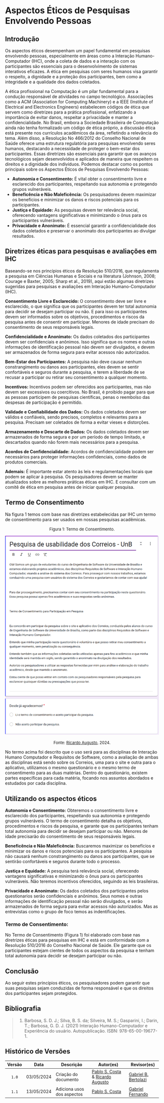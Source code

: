 # Aspectos Éticos de Pesquisas Envolvendo Pessoas

## Introdução

Os aspectos éticos desempenham um papel fundamental em pesquisas envolvendo pessoas, especialmente em áreas como a Interação Humano-Computador (IHC), onde a coleta de dados e a interação com os participantes são essenciais para o desenvolvimento de sistemas interativos eficazes. A ética em pesquisas com seres humanos visa garantir o respeito, a dignidade e a proteção dos participantes, bem como a integridade e a qualidade dos dados coletados.

A ética profissional na Computação é um pilar fundamental para a condução responsável de atividades no campo tecnológico. Associações como a ACM (Association for Computing Machinery) e a IEEE (Institute of Electrical and Electronics Engineers) estabelecem códigos de ética que servem como diretrizes para a prática profissional, enfatizando a importância de evitar danos, respeitar a privacidade e manter a confidencialidade. No Brasil, embora a Sociedade Brasileira de Computação ainda não tenha formalizado um código de ética próprio, a discussão ética está presente nos currículos acadêmicos da área, refletindo a relevância do tema. Além disso, a Resolução No 466/2012 do Conselho Nacional de Saúde oferece uma estrutura regulatória para pesquisas envolvendo seres humanos, destacando a necessidade de proteger o bem-estar dos participantes. Essas diretrizes são essenciais para garantir que os avanços tecnológicos sejam desenvolvidos e aplicados de maneira que respeitem os direitos e a dignidade dos indivíduos. Podemos destacar como os pontos principais sobre os Aspectos Éticos de Pesquisas Envolvendo Pessoas:

- **Autonomia e Consentimento:** É vital obter o consentimento livre e esclarecido dos participantes, respeitando sua autonomia e protegendo grupos vulneráveis.
- **Beneficência e Não Maleficência:** Os pesquisadores devem maximizar os benefícios e minimizar os danos e riscos potenciais para os participantes.
- **Justiça e Equidade:** As pesquisas devem ter relevância social, oferecendo vantagens significativas e minimizando o ônus para os participantes vulneráveis.
- **Privacidade e Anonimato:** É essencial garantir a confidencialidade dos dados coletados e preservar o anonimato dos participantes ao divulgar resultados.

## Diretrizes éticas para pesquisas e avaliações em IHC

Baseando-se nos princípios éticos da Resolução 510/2016, que regulamenta a pesquisa em Ciências Humanas e
Sociais e na literatura (Johnson, 2008; Courage e Baxter, 2005; Sharp et al., 2019), aqui estão algumas diretrizes sugeridas para pesquisas e avaliações em Interação Humano-Computador (IHC).

**Consentimento Livre e Esclarecido:**
O consentimento deve ser livre e esclarecido, o que significa que os participantes devem ter total autonomia para decidir se desejam participar ou não. E para isso os participantes devem ser informados sobre os objetivos, procedimentos e riscos da pesquisa antes de consentir em participar.
Menores de idade precisam do consentimento de seus responsáveis legais.

**Confidencialidade e Anonimato:**
Os dados coletados dos participantes devem ser confidenciais e anônimos. Isso significa que os nomes e outras informações de identificação pessoal não devem ser divulgados, e devem ser armazenados de forma segura para evitar acessos não autorizados.

**Bem-Estar dos Participantes:**
A pesquisa não deve causar nenhum constrangimento ou danos aos participantes, eles devem se sentir confortáveis e seguros durante a pesquisa, e terem a liberdade de se recusar a participar ou retirar seu consentimento a qualquer momento.

**Incentivos:**
Incentivos podem ser oferecidos aos participantes, mas não devem ser excessivos ou coercitivos. No Brasil, é proibido pagar para que as pessoas participem de pesquisas científicas, penas o reembolso das despesas de participação é permitido.

**Validade e Confiabilidade dos Dados:**
Os dados coletados devem ser válidos e confiáveis, sendo precisos, completos e relevantes para a pesquisa. Precisam ser coletados de forma a evitar vieses e distorções.

**Armazenamento e Descarte de Dados:**
Os dados coletados devem ser armazenados de forma segura e por um período de tempo limitado, e descartados quando não forem mais necessários para a pesquisa.

**Acordos de Confidencialidade:**
Acordos de confidencialidade podem ser necessários para proteger informações confidenciais, como dados de produtos comerciais.

**Ademais:**
É importante estar atento às leis e regulamentações locais que podem se aplicar à pesquisa. Os pesquisadores devem se manter atualizados sobre as melhores práticas éticas em IHC. E consultar com um comitê de ética em pesquisa antes de iniciar qualquer pesquisa.

## Termo de Consentimento

Na figura 1 temos com base nas diretrizes estabelecidas par IHC um termo de consentimento para ser usados em nossas pesquisas acadêmicas. 

<font size="2"><p style="text-align: center">Figura 1: Termo de Consentimento.</p></font>

<center>

![Termo de Consentimento](../assets/termo-consentimento.png)

</center>

<font size="2"><p style="text-align: center">Fonte: [Ricardo Augusto](https://github.com/avmricardo), 2024.</p></font>

No termo acima foi descrito que o uso será para as disciplinas de Interação Humano Computador e Requisitos de Software, como a avaliação de ambas as disciplinas está sendo sobre os Correios, uma para o site e outra para o aplicativo, utilizamos o mesmo questionário e o mesmo termo de consentimento para as duas matérias. Dentro do questionário, existem partes específicas para cada matéria, focando nos assuntos abordados e estudados por cada disciplina.

## Utilizando os aspectos éticos

**Autonomia e Consentimento:** Obteremos o consentimento livre e esclarecido dos participantes, respeitando sua autonomia e protegendo grupos vulneráveis. O termo de consentimento detalha os objetivos, procedimentos e riscos da pesquisa, e garante que os participantes tenham total autonomia para decidir se desejam participar ou não. Menores de idade precisarão do consentimento de seus responsáveis legais.

**Beneficência e Não Maleficência:** Buscaremos maximizar os benefícios e minimizar os danos e riscos potenciais para os participantes. A pesquisa não causará nenhum constrangimento ou danos aos participantes, que se sentirão confortáveis e seguros durante todo o processo.

**Justiça e Equidade:** A pesquisa terá relevância social, oferecendo vantagens significativas e minimizando o ônus para os participantes vulneráveis. Não teremos incentivos oferecidos, seguindo as leis brasileiras.

**Privacidade e Anonimato:** Os dados coletados dos participantes pelos questionarios serão confidenciais e anônimos. Seus nomes e outras informações de identificação pessoal não serão divulgados, e serão armazenados de forma segura para evitar acessos não autorizados. Mas as entrevistas como o grupo de foco temos as indentificações.

### Termo de Consentimento:

No Termo de Consentimento (Figura 1) foi elaborado com base nas diretrizes éticas para pesquisas em IHC e está em conformidade com a Resolução 510/2016 do Conselho Nacional de Saúde. Ele garante que os participantes estejam cientes de todos os aspectos da pesquisa e tenham total autonomia para decidir se desejam participar ou não.

## Conclusão

Ao seguir estes princípios éticos, os pesquisadores podem garantir que suas pesquisas sejam conduzidas de forma responsável e que os direitos dos participantes sejam protegidos.

## Bibliografia

> 1. Barbosa, S. D. J.; Silva, B. S. da; Silveira, M. S.; Gasparini, I.; Darin, T.; Barbosa, G. D. J. (2021) Interação Humano-Computador e Experiência do usuário. Autopublicação. ISBN: 978-65-00-19677-1.
>

## Histórico de Versões

| Versão | Data | Descrição | Autor(es) | Revisor(es) |
| :----: | :--: | --------- | ----------- | ------ |
| `1.0`  | 03/05/2024 | Criação do documento | [Pablo S. Costa](https://github.com/pabloheika) & [Ricardo Augusto](https://www.github.com/avmricardo)  | [Gabriel B. Bertolazi](https://github.com/Bertolazi) |
| `1.1`  | 13/05/2024 | Adiciona usos dos aspectos | [Pablo S. Costa](https://github.com/pabloheika)  | [Gabriel Fernando](https://github.com/MMcLovin)  |

